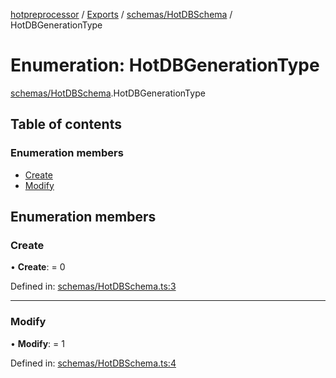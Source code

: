 [hotpreprocessor](../README.md) / [Exports](../modules.md) / [schemas/HotDBSchema](../modules/schemas_hotdbschema.md) / HotDBGenerationType

# Enumeration: HotDBGenerationType

[schemas/HotDBSchema](../modules/schemas_hotdbschema.md).HotDBGenerationType

## Table of contents

### Enumeration members

- [Create](schemas_hotdbschema.hotdbgenerationtype.md#create)
- [Modify](schemas_hotdbschema.hotdbgenerationtype.md#modify)

## Enumeration members

### Create

• **Create**: = 0

Defined in: [schemas/HotDBSchema.ts:3](https://github.com/OurFreeLight/HotPreprocessor/blob/5a339e8/src/schemas/HotDBSchema.ts#L3)

___

### Modify

• **Modify**: = 1

Defined in: [schemas/HotDBSchema.ts:4](https://github.com/OurFreeLight/HotPreprocessor/blob/5a339e8/src/schemas/HotDBSchema.ts#L4)
